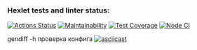 ### Hexlet tests and linter status:
[![Actions Status](https://github.com/Shalygin-Sergey/frontend-project-46/workflows/hexlet-check/badge.svg)](https://github.com/Shalygin-Sergey/frontend-project-46/actions) [![Maintainability](https://api.codeclimate.com/v1/badges/58f2eadd0086d4280507/maintainability)](https://codeclimate.com/github/Shalygin-Sergey/frontend-project-46/maintainability) [![Test Coverage](https://api.codeclimate.com/v1/badges/58f2eadd0086d4280507/test_coverage)](https://codeclimate.com/github/Shalygin-Sergey/frontend-project-46/test_coverage) [![Node CI](https://github.com/Shalygin-Sergey/frontend-project-46/actions/workflows/main.yml/badge.svg)](https://github.com/Shalygin-Sergey/frontend-project-46/actions/workflows/main.yml)

gendiff -h проверка конфига
[![asciicast](https://asciinema.org/a/PmgC3fSUf1PWkdWalWNQ9Golt.svg)](https://asciinema.org/a/PmgC3fSUf1PWkdWalWNQ9Golt)

